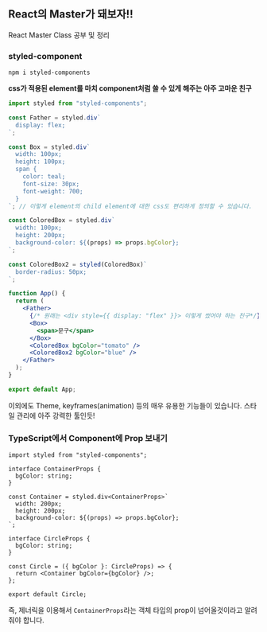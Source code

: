 ## React의 Master가 돼보자!!

React Master Class 공부 및 정리

### styled-component

```
npm i styled-components
```

**css가 적용된 element를 마치 component처럼 쓸 수 있게 해주는 아주 고마운 친구**

```jsx
import styled from "styled-components";

const Father = styled.div`
  display: flex;
`;

const Box = styled.div`
  width: 100px;
  height: 100px;
  span {
    color: teal;
    font-size: 30px;
    font-weight: 700;
  }
`; // 이렇게 element의 child element에 대한 css도 편리하게 정의할 수 있습니다.

const ColoredBox = styled.div`
  width: 100px;
  height: 200px;
  background-color: ${(props) => props.bgColor};
`;

const ColoredBox2 = styled(ColoredBox)`
  border-radius: 50px;
`;

function App() {
  return (
    <Father>
      {/* 원래는 <div style={{ display: "flex" }}> 이렇게 썼어야 하는 친구*/}
      <Box>
        <span>문구</span>
      </Box>
      <ColoredBox bgColor="tomato" />
      <ColoredBox2 bgColor="blue" />
    </Father>
  );
}

export default App;
```

이외에도 Theme, keyframes(animation) 등의 매우 유용한 기능들이 있습니다. 스타일 관리에 아주 강력한 툴인듯!

### TypeScript에서 Component에 Prop 보내기

```tsx
import styled from "styled-components";

interface ContainerProps {
  bgColor: string;
}

const Container = styled.div<ContainerProps>`
  width: 200px;
  height: 200px;
  background-color: ${(props) => props.bgColor};
`;

interface CircleProps {
  bgColor: string;
}

const Circle = ({ bgColor }: CircleProps) => {
  return <Container bgColor={bgColor} />;
};

export default Circle;
```

즉, 제너릭을 이용해서 `ContainerProps`라는 객체 타입의 prop이 넘어올것이라고 알려줘야 합니다.
